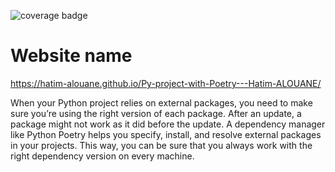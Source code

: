 ![coverage badge](/.coverage.svg) 

# Website name 
https://hatim-alouane.github.io/Py-project-with-Poetry---Hatim-ALOUANE/

When your Python project relies on external packages, you need to make sure you’re using the right version of each package. After an update, a package might not work as it did before the update. A dependency manager like Python Poetry helps you specify, install, and resolve external packages in your projects. This way, you can be sure that you always work with the right dependency version on every machine.

